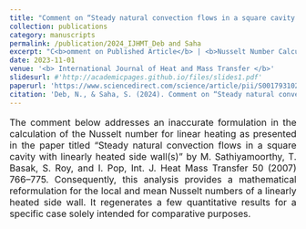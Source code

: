 ```yaml
---
title: "Comment on “Steady natural convection flows in a square cavity with linearly heated side wall(s)” [International Journal of Heat and Mass Transfer, 50 (2007) 766–775]"
collection: publications
category: manuscripts
permalink: /publication/2024_IJHMT_Deb and Saha
excerpt: "C<b>omment on Published Article</b> | <b>Nusselt Number Calculation- Generalized Expression for Different Thermal Boundary Conditions</b>| <b>Formulation from the First Principle</b>"
date: 2023-11-01
venue: '<b> International Journal of Heat and Mass Transfer </b>'
slidesurl: #'http://academicpages.github.io/files/slides1.pdf'
paperurl: 'https://www.sciencedirect.com/science/article/pii/S0017931023010359'
citation: 'Deb, N., & Saha, S. (2024). Comment on “Steady natural convection flows in a square cavity with linearly heated side wall (s)”[International Journal of Heat and Mass Transfer, 50 (2007) 766–775]. <i> International Journal of Heat and Mass Transfer </i>, 219, 124890.'
---
```


<p style="text-align: justify; font-size: 16px">The comment below addresses an inaccurate formulation in the calculation of the Nusselt number for linear heating as presented in the paper titled “Steady natural convection flows in a square cavity with linearly heated side wall(s)” by M. Sathiyamoorthy, T. Basak, S. Roy, and I. Pop, Int. J. Heat Mass Transfer 50 (2007) 766–775. Consequently, this analysis provides a mathematical reformulation for the local and mean Nusselt numbers of a linearly heated side wall. It regenerates a few quantitative results for a specific case solely intended for comparative purposes.</p>